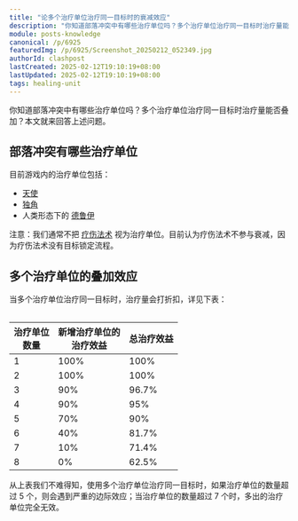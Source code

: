 ```yaml
---
title: "论多个治疗单位治疗同一目标时的衰减效应"
description: "你知道部落冲突中有哪些治疗单位吗？多个治疗单位治疗同一目标时治疗量能否叠加？本文就来回答上述问题。"
module: posts-knowledge
canonical: /p/6925
featuredImg: /p/6925/Screenshot_20250212_052349.jpg
authorId: clashpost
lastCreated: 2025-02-12T19:10:19+08:00
lastUpdated: 2025-02-12T19:10:19+08:00
tags: healing-unit
---
```


你知道部落冲突中有哪些治疗单位吗？多个治疗单位治疗同一目标时治疗量能否叠加？本文就来回答上述问题。

## 部落冲突有哪些治疗单位

目前游戏内的治疗单位包括：

- [天使](/upgrade/0007-Healer)
- [独角](/upgrade/0283-Unicorn)
- 人类形态下的 [德鲁伊](/upgrade/008a-Druid)

注意：我们通常不把 [疗伤法术](/upgrade/0101-Healing-Spell) 视为治疗单位。目前认为疗伤法术不参与衰减，因为疗伤法术没有目标锁定流程。

## 多个治疗单位的叠加效应

当多个治疗单位治疗同一目标时，治疗量会打折扣，详见下表：

<Table maxWidth="30rem">

| 治疗单位<br>数量 | 新增治疗单位的<br>治疗效益 | 总治疗效益 |
|      ----       |           ----           |    ----   |
|        1        |           100%           |    100%   |
|        2        |           100%           |    100%   |
|        3        |            90%           |   96.7%   |
|        4        |            90%           |     95%   |
|        5        |            70%           |     90%   |
|        6        |            40%           |   81.7%   |
|        7        |            10%           |   71.4%   |
|        8        |             0%           |   62.5%   |
</Table>

从上表我们不难得知，使用多个治疗单位治疗同一目标时，如果治疗单位的数量超过 5 个，则会遇到严重的边际效应；当治疗单位的数量超过 7 个时，多出的治疗单位完全无效。

<Pic src="/p/6925/Screenshot_20250212_052349_hd.jpg" width="1920" height="1079" alt="" />